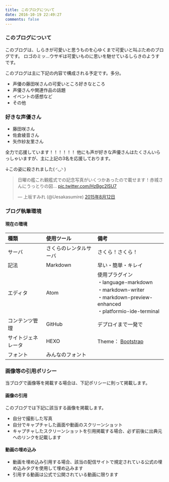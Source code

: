 ```yaml
---
title: このブログについて
date: 2016-10-19 22:49:27
comments: false
---
```


### このブログについて

このブログは、しらきが可愛いと思うものを心ゆくまで可愛いと叫ぶためのブログです。
ロゴのミッ…ウサギは可愛いものに思いを馳せているしらきのようすです。

このブログは主に下記の内容で構成される予定です。多分。

+ 声優の藤田咲さんの可愛いところ好きなところ
+ 声優さんや関連作品の話題
+ イベントの感想など
+ その他

### 好きな声優さん

+ 藤田咲さん
+ 佐倉綾音さん
+ 矢作紗友里さん

全力で応援しています！！！！！！
他にも声が好きな声優さんはたくさんいらっしゃいますが、主に上記の3名を応援しております。

↓この姿に殺されました( ◜◡◝ )

<blockquote class="twitter-tweet" data-lang="ja"><p lang="ja" dir="ltr">日曜の艦これ観艦式での記念写真がいくつかあったので載せます！赤城さんにうっとりの図… <a href="http://t.co/HzBgc2lSU7">pic.twitter.com/HzBgc2lSU7</a></p>&mdash; 上坂すみれ (@Uesakasumire) <a href="https://twitter.com/Uesakasumire/status/631436896904744960">2015年8月12日</a></blockquote>
<script async src="//platform.twitter.com/widgets.js" charset="utf-8"></script>

### ブログ執筆環境

#### 現在の環境

 種類 | 使用ツール  |  備考
:--|:---|:--
 サーバ | さくらのレンタルサーバ  |  さくら！さくら！
 記法 | Markdown  |  早い・簡単・キレイ
 エディタ | Atom  |  使用プラグイン<br>・language-markdown<br>・markdown-writer<br>・markdown-preview-enhanced<br>・platformio-ide-terminal
 コンテンツ管理 | GitHub | デプロイまで一発で
 サイトジェネレータ | HEXO  | Theme： [Bootstrap](https://github.com/cgmartin/hexo-theme-bootstrap-blog)
フォント | みんなのフォント |<script type="text/javascript" src="https://minmoji.ucda.jp/sealjs/http%3A__8hagi.sakura.ne.jp_" charset="UTF-8"></script>

### 画像等の引用ポリシー

当ブログで画像等を掲載する場合は、下記ポリシーに則って掲載します。

#### 画像の引用

このブログでは下記に該当する画像を掲載します。

+ 自分で撮影した写真
+ 自分でキャプチャした画面や動画のスクリーンショット
+ キャプチャしたスクリーンショットを引用掲載する場合、必ず前後に出典元へのリンクを記載します

#### 動画の埋め込み

+ 動画を埋め込み引用する場合、該当の配信サイトで規定されている公式の埋め込みタグを使用して埋め込みます
+ 引用する動画は公式で公開されている動画に限ります
